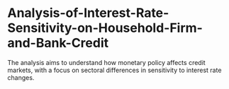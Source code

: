 # Analysis-of-Interest-Rate-Sensitivity-on-Household-Firm-and-Bank-Credit
The analysis aims to understand how monetary policy affects credit markets, with a focus on sectoral differences in sensitivity to interest rate changes.
